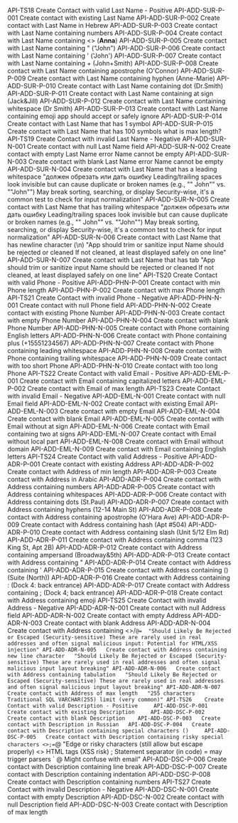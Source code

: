 
API-TS18	Create Contact with valid Last Name - Positive
API-ADD-SUR-P-001	Create contact with existing Last Name
API-ADD-SUR-P-002	Create contact with Last Name in Hebrew
API-ADD-SUR-P-003	Create contact with Last Name containing numbers
API-ADD-SUR-P-004	Create contact with Last Name containing <> (<b>Anna</b>)
API-ADD-SUR-P-005	Create contact with Last Name containing " ("John")
API-ADD-SUR-P-006	Create contact with Last Name containing ' ('John')
API-ADD-SUR-P-007	Create contact with Last Name containing + (John+Smith)
API-ADD-SUR-P-008	Create contact with Last Name containing apostrophe (O'Connor)
API-ADD-SUR-P-009	Create contact with Last Name containing hyphen (Anne-Marie)
API-ADD-SUR-P-010	Create contact with Last Name containing dot (Dr.Smith)
API-ADD-SUR-P-011	Create contact with Last Name containing at sign (Jack&Jill)
API-ADD-SUR-P-012	Create contact with Last Name containing whitespace (Dr Smith)
API-ADD-SUR-P-013	Create contact with Last Name containing emoji	app should accept or safely ignore
API-ADD-SUR-P-014	Create contact with Last Name that has 1 symbol
API-ADD-SUR-P-015	Create contact with Last Name that has 100 symbols	what is max length?
API-TS19	Create Contact with invalid Last Name - Negative
API-ADD-SUR-N-001	Create contact with null Last Name field
API-ADD-SUR-N-002	Create contact with empty Last Name	error Name cannot be empty
API-ADD-SUR-N-003	Create contact with blank Last Name	error Name cannot be empty
API-ADD-SUR-N-004	Create contact with Last Name that has a leading whitespace	"должен обрезать или дать ошибку
Leading/trailing spaces look invisible but can cause duplicate or broken names (e.g., "" John"" vs. ""John"")
May break sorting, searching, or display
Security-wise, it's a common test to check for input normalization"
API-ADD-SUR-N-005	Create contact with Last Name that has trailing whitespace	"должен обрезать или дать ошибку
Leading/trailing spaces look invisible but can cause duplicate or broken names (e.g., "" John"" vs. ""John"")
May break sorting, searching, or display
Security-wise, it's a common test to check for input normalization"
API-ADD-SUR-N-006	Create contact with Last Name that has newline character (\n)	"App should trim or sanitize input
Name should be rejected or cleaned
If not cleaned, at least displayed safely on one line"
API-ADD-SUR-N-007	Create contact with Last Name that has tab	"App should trim or sanitize input
Name should be rejected or cleaned
If not cleaned, at least displayed safely on one line"
API-TS20	Create Contact with valid Phone - Positive
API-ADD-PHN-P-001	Create contact with min Phone length
API-ADD-PHN-P-002	Create contact with max Phone length
API-TS21	Create Contact with invalid Phone - Negative
API-ADD-PHN-N-001	Create contact with null Phone field
API-ADD-PHN-N-002	Create contact with existing Phone Number
API-ADD-PHN-N-003	Create contact with empty Phone Number
API-ADD-PHN-N-004	Create contact with blank Phone Number
API-ADD-PHN-N-005	Create contact with Phone containing English letters
API-ADD-PHN-N-006	Create contact with Phone containing plus (+15551234567)
API-ADD-PHN-N-007	Create contact with Phone containing leading whitespace
API-ADD-PHN-N-008	Create contact with Phone containing trailing whitespace
API-ADD-PHN-N-009	Create contact with too short Phone
API-ADD-PHN-N-010	Create contact with too long Phone
API-TS22	Create Contact with valid Email - Positive
API-ADD-EML-P-001	Create contact with Email containing capitalized letters
API-ADD-EML-P-002	Create contact with Email of max length
API-TS23	Create Contact with invalid Email - Negative
API-ADD-EML-N-001	Create contact with null Email field
API-ADD-EML-N-002	Create contact with existing Email
API-ADD-EML-N-003	Create contact with empty Email
API-ADD-EML-N-004	Create contact with blank Email
API-ADD-EML-N-005	Create contact with Email without at sign
API-ADD-EML-N-006	Create contact with Email containing two at signs
API-ADD-EML-N-007	Create contact with Email without local part
API-ADD-EML-N-008	Create contact with Email without domain
API-ADD-EML-N-009	Create contact with Email containing English letters
API-TS24	Create Contact with valid Address - Positive
API-ADD-ADR-P-001	Create contact with existing Address
API-ADD-ADR-P-002	Create contact with Address of min length
API-ADD-ADR-P-003	Create contact with Address in Arabic
API-ADD-ADR-P-004	Create contact with Address containing numbers
API-ADD-ADR-P-005	Create contact with Address containing whitespaces
API-ADD-ADR-P-006	Create contact with Address containing dots (St.Paul)
API-ADD-ADR-P-007	Create contact with Address containing hyphens (12-14 Main St)
API-ADD-ADR-P-008	Create contact with Address containing apostrophe (O'Hara Ave)
API-ADD-ADR-P-009	Create contact with Address containing hash (Apt #504)
API-ADD-ADR-P-010	Create contact with Address containing slash (Unit 5/12 Elm Rd)
API-ADD-ADR-P-011	Create contact with Address containing comma (123 King St, Apt 2B)
API-ADD-ADR-P-012	Create contact with Address containing ampersand (Broadway&5th)
API-ADD-ADR-P-013	Create contact with Address containing "
API-ADD-ADR-P-014	Create contact with Address containing '
API-ADD-ADR-P-015	Create contact with Address containing () (Suite (North))
API-ADD-ADR-P-016	Create contact with Address containing : (Dock 4: back entrance)
API-ADD-ADR-P-017	Create contact with Address containing ; (Dock 4; back entrance)
API-ADD-ADR-P-018	Create contact with Address containing emoji
API-TS25	Create Contact with invalid Address - Negative
API-ADD-ADR-N-001	Create contact with null Address field
API-ADD-ADR-N-002	Create contact with empty Address
API-ADD-ADR-N-003	Create contact with blank Address
API-ADD-ADR-N-004	Create contact with Address containing <>\/`@=	"Should Likely Be Rejected or Escaped (Security-sensitive)
These are rarely used in real addresses and often signal malicious input:
Potential for HTML/XSS injection"
API-ADD-ADR-N-005	Create contact with Address containing new line character	"Should Likely Be Rejected or Escaped (Security-sensitive)
These are rarely used in real addresses and often signal malicious input
layout breaking"
API-ADD-ADR-N-006	Create contact with Address containing tabulation	"Should Likely Be Rejected or Escaped (Security-sensitive)
These are rarely used in real addresses and often signal malicious input
layout breaking"
API-ADD-ADR-N-007	Create contact with Address of max length	"255 characters	Traditional SQL VARCHAR(255) limit (very common)"
API-TS26	Create Contact with valid Description - Positive	
API-ADD-DSC-P-001	Create contact with existing Description	
API-ADD-DSC-P-002	Create contact with blank Description	
API-ADD-DSC-P-003	Create contact with Description in Russian	
API-ADD-DSC-P-004	Create contact with Description containing special characters ()	
API-ADD-DSC-P-005	Create contact with Description containing risky special characters <>;=`@	"Edge or risky characters (still allow but escape properly)
<> HTML tags (XSS risk)
; Statement separator (in code)
= may trigger parsers
`
@ Might confuse with email"
API-ADD-DSC-P-006	Create contact with Description containing line break
API-ADD-DSC-P-007	Create contact with Description containing indentation
API-ADD-DSC-P-008	Create contact with Description containing numbers
API-TS27	Create Contact with invalid Description - Negative
API-ADD-DSC-N-001	Create contact with empty Description
API-ADD-DSC-N-002	Create contact with null Description field
API-ADD-DSC-N-003	Create contact with Description of max length	